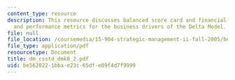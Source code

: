 ```yaml
---
content_type: resource
description: This resource discusses balanced score card and financial evaluation,
  and performance metrics for the business drivers of the Delta Model.
file: null
file_location: /coursemedia/15-904-strategic-management-ii-fall-2005/be5620221bbae23c65dfe09f4d7f9999_dm_csstd_dmk8_2.pdf
file_type: application/pdf
resourcetype: Document
title: dm_csstd_dmk8_2.pdf
uid: be562022-1bba-e23c-65df-e09f4d7f9999
---
```

